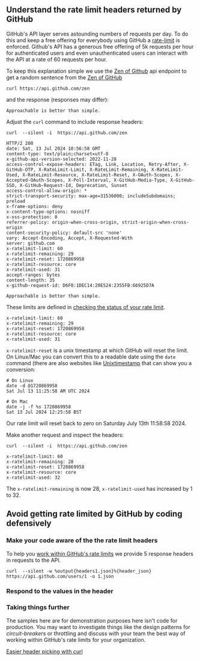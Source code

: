 ## Understand the rate limit headers returned by GitHub

GitHub's API layer serves astounding numbers of requests per day. To do this and keep a free offering for everybody using GitHub a [rate-limit](https://docs.github.com/en/rest/using-the-rest-api/rate-limits-for-the-rest-api?apiVersion=2022-11-28) is enforced. Github's API has a generous free offering of 5k requests per hour for authenticated users and even unauthenticated users can interact with the API at a rate of 60 requests per hour.

To keep this explanation simple we use the [Zen of Github](https://docs.github.com/en/rest/meta/meta?apiVersion=2022-11-28#get-the-zen-of-github) api endpoint to get a random sentence from the [Zen of GitHub](https://ben.balter.com/2015/08/12/the-zen-of-github/)

```
curl https://api.github.com/zen
```

and the response (responses may differ):

```
Approachable is better than simple.
```

Adjust the `curl` command to include response headers:

```
curl  --silent -i  https://api.github.com/zen
```

```
HTTP/2 200 
date: Sat, 13 Jul 2024 10:56:58 GMT
content-type: text/plain;charset=utf-8
x-github-api-version-selected: 2022-11-28
access-control-expose-headers: ETag, Link, Location, Retry-After, X-GitHub-OTP, X-RateLimit-Limit, X-RateLimit-Remaining, X-RateLimit-Used, X-RateLimit-Resource, X-RateLimit-Reset, X-OAuth-Scopes, X-Accepted-OAuth-Scopes, X-Poll-Interval, X-GitHub-Media-Type, X-GitHub-SSO, X-GitHub-Request-Id, Deprecation, Sunset
access-control-allow-origin: *
strict-transport-security: max-age=31536000; includeSubdomains; preload
x-frame-options: deny
x-content-type-options: nosniff
x-xss-protection: 0
referrer-policy: origin-when-cross-origin, strict-origin-when-cross-origin
content-security-policy: default-src 'none'
vary: Accept-Encoding, Accept, X-Requested-With
server: github.com
x-ratelimit-limit: 60
x-ratelimit-remaining: 29
x-ratelimit-reset: 1720869958
x-ratelimit-resource: core
x-ratelimit-used: 31
accept-ranges: bytes
content-length: 35
x-github-request-id: D6F0:1DEC14:20E524:2355FB:66925D7A

Approachable is better than simple.   
```

These limits are defined in [checking the status of your rate limit](https://docs.github.com/en/rest/using-the-rest-api/rate-limits-for-the-rest-api?apiVersion=2022-11-28#checking-the-status-of-your-rate-limit). 

```
x-ratelimit-limit: 60
x-ratelimit-remaining: 29
x-ratelimit-reset: 1720869958
x-ratelimit-resource: core
x-ratelimit-used: 31
```

`x-ratelimit-reset` is a unix timestamp at which GitHub will reset the limit. On Linux/Mac you can convert this to a readable date using the `date` command (there are also websites like [Unixtimestamp](https://www.unixtimestamp.com/) that can show you a conversion:

```
# On Linux
date -d @1720869958
Sat Jul 13 11:25:58 AM UTC 2024

# On Mac
date -j -f %s 1720869958
Sat 13 Jul 2024 12:25:58 BST
```

Our rate limit will reset back to zero on Saturday July 13th 11:58:58 2024.

Make another request and inspect the headers:

```
curl  --silent -i  https://api.github.com/zen
```

```
x-ratelimit-limit: 60
x-ratelimit-remaining: 28
x-ratelimit-reset: 1720869958
x-ratelimit-resource: core
x-ratelimit-used: 32
```

The `x-ratelimit-remaining` is now 28, `x-ratelimit-used` has increased by 1 to 32. 

## Avoid getting rate limited by GitHub by coding defensively

### Make your code aware of the the rate limit headers
To help you [work within GitHub's rate limits](https://docs.github.com/en/rest/using-the-rest-api/rate-limits-for-the-rest-api?apiVersion=2022-11-28#checking-the-status-of-your-rate-limit) we provide 5 response headers in requests to the API.

```
curl  --silent -w %output{headers1.json}%{header_json}  https://api.github.com/users/1 -o 1.json
```
 
### Respond to the values in the header

### Taking things further
The samples here are for demonstration purposes here isn't code for production. You may want to investigate things like the design patterns for *circuit-breakers* or throttling and discuss with your team the best way of working within GitHub's rate limits for your organization.

[Easier header picking with curl](https://daniel.haxx.se/blog/2022/03/24/easier-header-picking-with-curl/)
